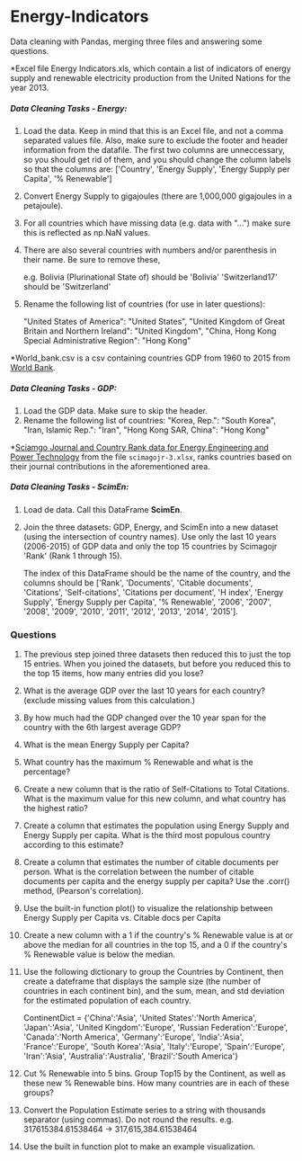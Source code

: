 # Energy-Indicators
Data cleaning with Pandas, merging three files and answering some questions.

*Excel file Energy Indicators.xls, which contain a list of indicators of energy supply and renewable electricity production from the United Nations for the year 2013.

##### Data Cleaning Tasks - Energy:

1. Load the data. Keep in mind that this is an Excel file, and not a comma separated values file. Also, make sure to exclude the footer and header information from the datafile. The first two columns are unneccessary, so you should get rid of them, and you should change the column labels so that the columns are:
['Country', 'Energy Supply', 'Energy Supply per Capita', '% Renewable']

2. Convert Energy Supply to gigajoules (there are 1,000,000 gigajoules in a petajoule). 

3. For all countries which have missing data (e.g. data with "...") make sure this is reflected as np.NaN values.

4. There are also several countries with numbers and/or parenthesis in their name. Be sure to remove these, 

   e.g. Bolivia (Plurinational State of) should be 'Bolivia' 
       'Switzerland17' should be 'Switzerland'
       
5. Rename the following list of countries (for use in later questions):

   "United States of America": "United States",
   "United Kingdom of Great Britain and Northern Ireland": "United Kingdom",
   "China, Hong Kong Special Administrative Region": "Hong Kong"   

*World_bank.csv is a csv containing countries GDP from 1960 to 2015 from [World Bank](http://data.worldbank.org/indicator/NY.GDP.MKTP.CD).

##### Data Cleaning Tasks - GDP:
1. Load the GDP data. Make sure to skip the header.
2. Rename the following list of countries:
   "Korea, Rep.": "South Korea", 
   "Iran, Islamic Rep.": "Iran",
   "Hong Kong SAR, China": "Hong Kong"

*[Sciamgo Journal and Country Rank data for Energy Engineering and Power Technology](http://www.scimagojr.com/countryrank.php?category=2102) from the file `scimagojr-3.xlsx`,  ranks countries based on their journal contributions in the aforementioned area. 

##### Data Cleaning Tasks - ScimEn:
1. Load de data. Call this DataFrame **ScimEn**.
2. Join the three datasets: GDP, Energy, and ScimEn into a new dataset (using the intersection of country names). Use only the last 10 years (2006-2015) of GDP data and only the    top 15 countries by Scimagojr 'Rank' (Rank 1 through 15). 

   The index of this DataFrame should be the name of the country, and the columns should be ['Rank', 'Documents', 'Citable documents', 'Citations', 'Self-citations',
       'Citations per document', 'H index', 'Energy Supply',
       'Energy Supply per Capita', '% Renewable', '2006', '2007', '2008',
       '2009', '2010', '2011', '2012', '2013', '2014', '2015'].
       
       
### Questions

1. The previous step joined three datasets then reduced this to just the top 15 entries. When you joined the datasets, but before you reduced this to the top 15 items, how many 
   entries did you lose?
2. What is the average GDP over the last 10 years for each country? (exclude missing values from this calculation.)
3. By how much had the GDP changed over the 10 year span for the country with the 6th largest average GDP?
4. What is the mean Energy Supply per Capita?
5. What country has the maximum % Renewable and what is the percentage?
6. Create a new column that is the ratio of Self-Citations to Total Citations. What is the maximum value for this new column, and what country has the highest ratio?
7. Create a column that estimates the population using Energy Supply and Energy Supply per capita. What is the third most populous country according to this estimate?
8. Create a column that estimates the number of citable documents per person. What is the correlation between the number of citable documents per capita and the energy supply 
   per capita? Use the .corr() method, (Pearson's correlation).
9. Use the built-in function plot() to visualize the relationship between Energy Supply per Capita vs. Citable docs per Capita
10. Create a new column with a 1 if the country's % Renewable value is at or above the median for all countries in the top 15, and a 0 if the country's % Renewable value is 
    below the median.
11. Use the following dictionary to group the Countries by Continent, then create a dateframe that displays the sample size (the number of countries in each continent bin), and 
    the sum, mean, and std deviation for the estimated population of each country.

    ContinentDict  = {'China':'Asia', 
                  'United States':'North America', 
                  'Japan':'Asia', 
                  'United Kingdom':'Europe', 
                  'Russian Federation':'Europe', 
                  'Canada':'North America', 
                  'Germany':'Europe', 
                  'India':'Asia',
                  'France':'Europe', 
                  'South Korea':'Asia', 
                  'Italy':'Europe', 
                  'Spain':'Europe', 
                  'Iran':'Asia',
                  'Australia':'Australia', 
                  'Brazil':'South America'}
12. Cut % Renewable into 5 bins. Group Top15 by the Continent, as well as these new % Renewable bins. How many countries are in each of these groups?
13. Convert the Population Estimate series to a string with thousands separator (using commas). Do not round the results.
    e.g. 317615384.61538464 -> 317,615,384.61538464
14. Use the built in function plot to make an example visualization.
